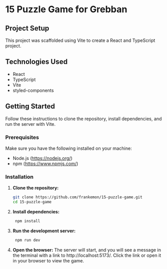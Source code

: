 # 15 Puzzle Game for Grebban

## Project Setup

This project was scaffolded using Vite to create a React and TypeScript project.

## Technologies Used

- React
- TypeScript
- Vite
- styled-components

## Getting Started

Follow these instructions to clone the repository, install dependencies, and run the server with Vite.

### Prerequisites

Make sure you have the following installed on your machine:

- Node.js (https://nodejs.org/)
- npm (https://www.npmjs.com/)

### Installation

1. **Clone the repository:**

   ```sh
   git clone https://github.com/frankemon/15-puzzle-game.git
   cd 15-puzzle-game
   ```

2. **Install dependencies:**

   ```sh
    npm install
   ```

3. **Run the development server:**

   ```sh
    npm run dev
   ```

4. **Open the browser:**
   The server will start, and you will see a message in the terminal with a link to http://localhost:5173/. Click the link or open it in your browser to view the game.
